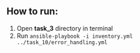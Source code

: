 ## How to run:
1. Open **task_3** directory in terminal
2. Run `ansible-playbook -i inventory.yml ../task_10/error_handling.yml`